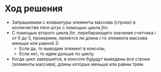 # Ход решения 

* Запрашиваем с клавиатуры элементы массива (строки) в колличестве пяти штук с помощью цикла *for*;
* С помощью второго цикла *for*, перебирающего значения счетчика *i* от 0 до 5, проверяем, является ли длина *i*-го элемента массива меньше или равной 3:
    * Если да, то выводим элемент в консоль;
    * Если нет, то идем дальше по циклу.
* Когда цикл завершится, в консоле будудут выведены все строки (элементы массива), длины которых меньше или равны трем.
